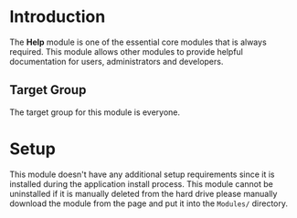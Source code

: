 # Introduction

The **Help** module is one of the essential core modules that is always required. This module allows other modules to provide helpful documentation for users, administrators and developers.

## Target Group

The target group for this module is everyone.

# Setup

This module doesn't have any additional setup requirements since it is installed during the application install process. This module cannot be uninstalled if it is manually deleted from the hard drive please manually download the module from the page and put it into the `Modules/` directory.